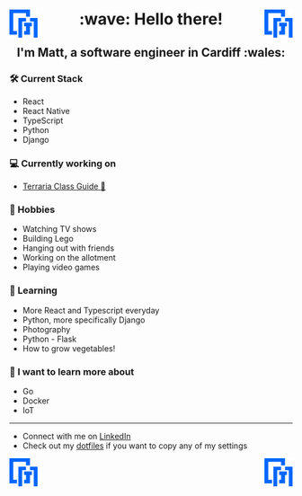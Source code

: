 <h1 align="center">
  <img src="MG.svg" width="50px" height="50px" alt="mg" align="left" />
  :wave: Hello there!
  <img src="MG.svg" width="50px" height="50px" alt="mg" align="right" />
</h1>

<h2 align="center">I'm Matt, a software engineer in Cardiff :wales:</h2>

### :hammer_and_wrench: Current Stack

* React
* React Native
* TypeScript
* Python
* Django

<!--
<table>
<tr>
<td>a</td>
<td>b</td>
</tr>
</table>
-->

### :computer: Currently working on

* [Terraria Class Guide :rabbit2:](https://github.com/mbgeorge48/terraria_classes)

### :dart: Hobbies

* Watching TV shows
* Building Lego
* Hanging out with friends
* Working on the allotment
* Playing video games

### :apple: Learning

* More React and Typescript everyday
* Python, more specifically Django
* Photography
* Python - Flask
* How to grow vegetables!

### :hatching_chick: I want to learn more about

* Go
* Docker
* IoT

___

* Connect with me on [LinkedIn](https://www.linkedin.com/in/mbgeorge48/)
* Check out my [dotfiles](https://github.com/mbgeorge48/dotfiles) if you want to copy any of my settings

<img src="MG.svg" width="50px" height="50px" alt="mg" align="left" />
<img src="MG.svg" width="50px" height="50px" alt="mg" align="right" />
